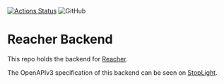[![Actions Status](https://github.com/reacherhq/backend/workflows/pr/badge.svg)](https://github.com/reacherhq/backend/actions)
![GitHub](https://img.shields.io/github/license/reacherhq/backend.svg)

# Reacher Backend

This repo holds the backend for [Reacher](https://reacherhq.github.io/).

The OpenAPIv3 specification of this backend can be seen on [StopLight](https://stoplight.io/p/docs/gh/reacherhq/backend).
